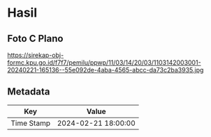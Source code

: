 # Hasil

## Foto C Plano

https://sirekap-obj-formc.kpu.go.id/f7f7/pemilu/ppwp/11/03/14/20/03/1103142003001-20240221-165136--55e092de-4aba-4565-abcc-da73c2ba3935.jpg


## Metadata

| Key        | Value               |
| ---------- | ------------------- |
| Time Stamp | 2024-02-21 18:00:00 |




